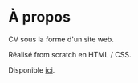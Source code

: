 # À propos

CV sous la forme d'un site web.

Réalisé from scratch en HTML / CSS.

Disponible [ici](https://jeneuba.github.io/cv_from_scratch/).




